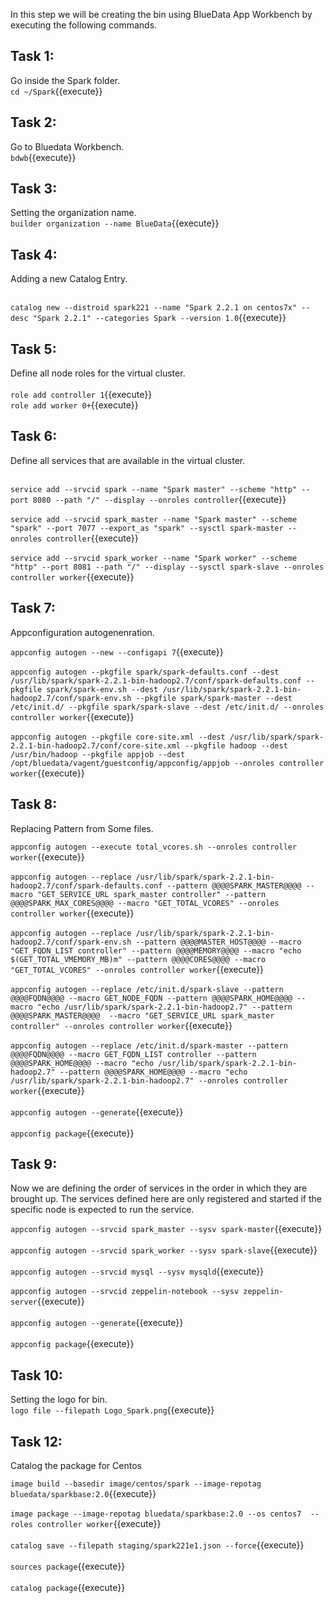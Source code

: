 In this step we will be creating the bin using BlueData App Workbench by executing the following commands.

## Task 1:
Go inside the Spark folder.
<br>`cd ~/Spark`{{execute}}

## Task 2:
Go to Bluedata Workbench.
<br>`bdwb`{{execute}}

## Task 3:
Setting the organization name.
<br>`builder organization --name BlueData`{{execute}}

## Task 4:
Adding a new Catalog Entry.

<br>`catalog new --distroid spark221 --name "Spark 2.2.1 on centos7x" --desc "Spark 2.2.1" --categories Spark --version 1.0`{{execute}}

## Task 5:
Define all node roles for the virtual cluster.<br>
<br>`role add controller 1`{{execute}}
<br>`role add worker 0+`{{execute}}


## Task 6:
Define all services that are available in the virtual cluster.

<br>`service add --srvcid spark --name "Spark master" --scheme "http" --port 8080 --path "/" --display --onroles controller`{{execute}}
<br><br>`service add --srvcid spark_master --name "Spark master" --scheme "spark" --port 7077 --export_as "spark" --sysctl spark-master --onroles controller`{{execute}}
<br><br>`service add --srvcid spark_worker --name "Spark worker" --scheme "http" --port 8081 --path "/" --display --sysctl spark-slave --onroles controller worker`{{execute}}

## Task 7:
Appconfiguration autogenenration.

`appconfig autogen --new --configapi 7`{{execute}}
<br><br>`appconfig autogen --pkgfile spark/spark-defaults.conf --dest /usr/lib/spark/spark-2.2.1-bin-hadoop2.7/conf/spark-defaults.conf --pkgfile spark/spark-env.sh --dest /usr/lib/spark/spark-2.2.1-bin-hadoop2.7/conf/spark-env.sh --pkgfile spark/spark-master --dest /etc/init.d/ --pkgfile spark/spark-slave --dest /etc/init.d/ --onroles controller worker`{{execute}}
<br><br>`appconfig autogen --pkgfile core-site.xml --dest /usr/lib/spark/spark-2.2.1-bin-hadoop2.7/conf/core-site.xml --pkgfile hadoop --dest /usr/bin/hadoop --pkgfile appjob --dest /opt/bluedata/vagent/guestconfig/appconfig/appjob --onroles controller worker`{{execute}}

## Task 8:
Replacing Pattern from Some files.

`appconfig autogen --execute total_vcores.sh --onroles controller worker`{{execute}}
<br><br>`appconfig autogen --replace /usr/lib/spark/spark-2.2.1-bin-hadoop2.7/conf/spark-defaults.conf --pattern @@@@SPARK_MASTER@@@@ --macro "GET_SERVICE_URL spark_master controller" --pattern @@@@SPARK_MAX_CORES@@@@ --macro "GET_TOTAL_VCORES" --onroles controller worker`{{execute}}
<br><br>`appconfig autogen --replace /usr/lib/spark/spark-2.2.1-bin-hadoop2.7/conf/spark-env.sh --pattern @@@@MASTER_HOST@@@@ --macro "GET_FQDN_LIST controller" --pattern @@@@MEMORY@@@@ --macro "echo $(GET_TOTAL_VMEMORY_MB)m" --pattern @@@@CORES@@@@ --macro "GET_TOTAL_VCORES" --onroles controller worker`{{execute}}
<br><br>`appconfig autogen --replace /etc/init.d/spark-slave --pattern @@@@FQDN@@@@ --macro GET_NODE_FQDN --pattern @@@@SPARK_HOME@@@@ --macro "echo /usr/lib/spark/spark-2.2.1-bin-hadoop2.7" --pattern @@@@SPARK_MASTER@@@@  --macro "GET_SERVICE_URL spark_master controller" --onroles controller worker`{{execute}}
<br><br>`appconfig autogen --replace /etc/init.d/spark-master --pattern @@@@FQDN@@@@ --macro GET_FQDN_LIST controller --pattern @@@@SPARK_HOME@@@@ --macro "echo /usr/lib/spark/spark-2.2.1-bin-hadoop2.7" --pattern @@@@SPARK_HOME@@@@ --macro "echo /usr/lib/spark/spark-2.2.1-bin-hadoop2.7" --onroles controller worker`{{execute}}
<br><br>`appconfig autogen --generate`{{execute}}
<br><br>`appconfig package`{{execute}}

## Task 9:
Now we are defining the order of services in the order in which they are brought up.
The services defined here are only registered and started if the specific node is expected to run the service.

`appconfig autogen --srvcid spark_master --sysv spark-master`{{execute}}
<br><br>`appconfig autogen --srvcid spark_worker --sysv spark-slave`{{execute}}
<br><br>`appconfig autogen --srvcid mysql --sysv mysqld`{{execute}}
<br><br>`appconfig autogen --srvcid zeppelin-notebook --sysv zeppelin-server`{{execute}}
<br><br>`appconfig autogen --generate`{{execute}}
<br><br>`appconfig package`{{execute}}


## Task 10:
Setting the logo for bin.
<br>`logo file --filepath Logo_Spark.png`{{execute}}

## Task 12:
Catalog the package for Centos

`image build --basedir image/centos/spark --image-repotag bluedata/sparkbase:2.0`{{execute}}
<br><br>`image package --image-repotag bluedata/sparkbase:2.0 --os centos7  --roles controller worker`{{execute}}
<br><br>`catalog save --filepath staging/spark221e1.json --force`{{execute}}
<br><br>`sources package`{{execute}}
<br><br>`catalog package`{{execute}}
